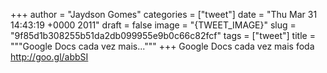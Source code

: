 
+++
author = "Jaydson Gomes"
categories = ["tweet"]
date = "Thu Mar 31 14:43:19 +0000 2011"
draft = false
image = "{TWEET_IMAGE}"
slug = "9f85d1b308255b51da2db099955e9b0c66c82fcf"
tags = ["tweet"]
title = """Google Docs cada vez mais..."""
+++
Google Docs cada vez mais foda http://goo.gl/abbSI

